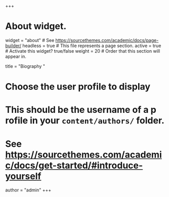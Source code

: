 +++
# About widget.
widget = "about"  # See https://sourcethemes.com/academic/docs/page-builder/
headless = true  # This file represents a page section.
active = true  # Activate this widget? true/false
weight = 20  # Order that this section will appear in.

title = "Biography  "

# Choose the user profile to display
# This should be the username of a p    rofile in your `content/authors/` folder.
# See https://sourcethemes.com/academic/docs/get-started/#introduce-yourself
author = "admin"
+++
